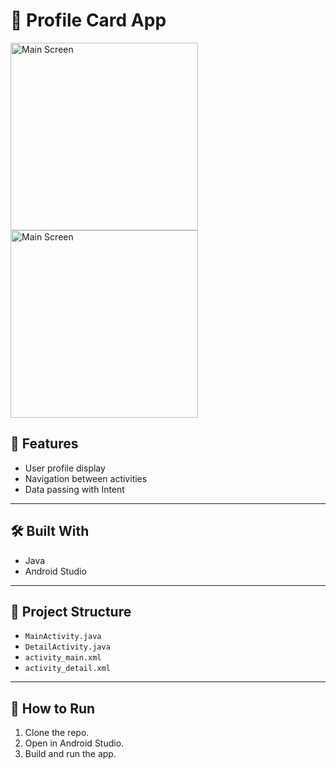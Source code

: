 # 📱 Profile Card App

<img src="https://github.com/trishantjain/MAD/edit/master/Demo1.png" alt="Main Screen" width="300"/>

<img src="https://github.com/trishantjain/MAD/edit/master/Demo2.png" alt="Main Screen" width="300"/>




## 🚀 Features
- User profile display
- Navigation between activities
- Data passing with Intent

---

## 🛠 Built With
- Java
- Android Studio

---

## 📂 Project Structure
- `MainActivity.java`
- `DetailActivity.java`
- `activity_main.xml`
- `activity_detail.xml`

---

## 📃 How to Run
1. Clone the repo.
2. Open in Android Studio.
3. Build and run the app.
